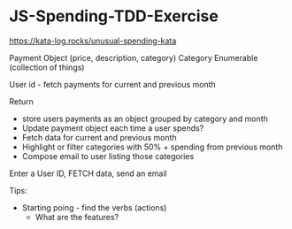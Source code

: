 # JS-Spending-TDD-Exercise

https://kata-log.rocks/unusual-spending-kata

Payment Object (price, description, category)
Category Enumerable (collection of things)

User id - fetch payments for current and previous month

Return
 - store users payments as an object grouped by category and month
 - Update payment object each time a user spends? 
 - Fetch data for current and previous month
 - Highlight or filter categories with 50% + spending from previous month
 - Compose email to user listing those categories

Enter a User ID, FETCH data, send an email


Tips:

- Starting poing - find the verbs (actions)
  - What are the features?


